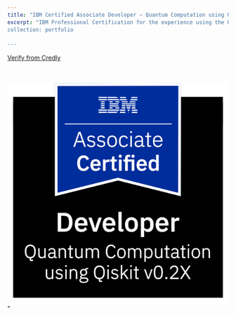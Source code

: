 ```yaml
---
title: "IBM Certified Associate Developer – Quantum Computation using Qiskit v0.2x"
excerpt: "IBM Professional Certification for the experience using the Qiskit SDK to create and execute quantum computing programs on IBM Quantum computers and simulators.
collection: portfolio

---
```


[Verify from Credly](https://www.credly.com/badges/3bd4b49b-2bf9-4d24-a900-a736e2c824d2/public_url) 

<br/> <br/><img src='/images/Media6.PNG'>"

